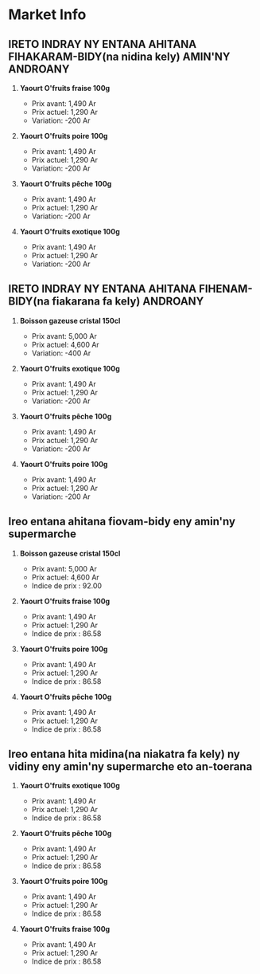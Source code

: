 # Market Info

## IRETO INDRAY NY ENTANA AHITANA FIHAKARAM-BIDY(na nidina kely) AMIN'NY ANDROANY

1. **Yaourt O'fruits fraise 100g**
   - Prix avant: 1,490 Ar
   - Prix actuel: 1,290 Ar
   - Variation: -200 Ar

2. **Yaourt O'fruits poire 100g**
   - Prix avant: 1,490 Ar
   - Prix actuel: 1,290 Ar
   - Variation: -200 Ar

3. **Yaourt O'fruits pêche 100g**
   - Prix avant: 1,490 Ar
   - Prix actuel: 1,290 Ar
   - Variation: -200 Ar

4. **Yaourt O'fruits exotique 100g**
   - Prix avant: 1,490 Ar
   - Prix actuel: 1,290 Ar
   - Variation: -200 Ar

## IRETO INDRAY NY ENTANA AHITANA FIHENAM-BIDY(na fiakarana fa kely) ANDROANY

1. **Boisson gazeuse cristal 150cl**
   - Prix avant: 5,000 Ar
   - Prix actuel: 4,600 Ar
   - Variation: -400 Ar

2. **Yaourt O'fruits exotique 100g**
   - Prix avant: 1,490 Ar
   - Prix actuel: 1,290 Ar
   - Variation: -200 Ar

3. **Yaourt O'fruits pêche 100g**
   - Prix avant: 1,490 Ar
   - Prix actuel: 1,290 Ar
   - Variation: -200 Ar

4. **Yaourt O'fruits poire 100g**
   - Prix avant: 1,490 Ar
   - Prix actuel: 1,290 Ar
   - Variation: -200 Ar

## Ireo entana ahitana fiovam-bidy eny amin'ny supermarche

1. **Boisson gazeuse cristal 150cl**
   - Prix avant: 5,000 Ar
   - Prix actuel: 4,600 Ar
   - Indice de prix : 92.00

2. **Yaourt O'fruits fraise 100g**
   - Prix avant: 1,490 Ar
   - Prix actuel: 1,290 Ar
   - Indice de prix : 86.58

3. **Yaourt O'fruits poire 100g**
   - Prix avant: 1,490 Ar
   - Prix actuel: 1,290 Ar
   - Indice de prix : 86.58

4. **Yaourt O'fruits pêche 100g**
   - Prix avant: 1,490 Ar
   - Prix actuel: 1,290 Ar
   - Indice de prix : 86.58

## Ireo entana hita midina(na niakatra fa kely) ny vidiny eny amin'ny supermarche eto an-toerana

1. **Yaourt O'fruits exotique 100g**
   - Prix avant: 1,490 Ar
   - Prix actuel: 1,290 Ar
   - Indice de prix : 86.58

2. **Yaourt O'fruits pêche 100g**
   - Prix avant: 1,490 Ar
   - Prix actuel: 1,290 Ar
   - Indice de prix : 86.58

3. **Yaourt O'fruits poire 100g**
   - Prix avant: 1,490 Ar
   - Prix actuel: 1,290 Ar
   - Indice de prix : 86.58

4. **Yaourt O'fruits fraise 100g**
   - Prix avant: 1,490 Ar
   - Prix actuel: 1,290 Ar
   - Indice de prix : 86.58

